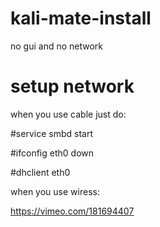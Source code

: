 # kali-mate-install

no gui and no network


# setup network

when you use cable just do:

#service smbd start

#ifconfig eth0 down

#dhclient eth0


when you use wiress:

https://vimeo.com/181694407


